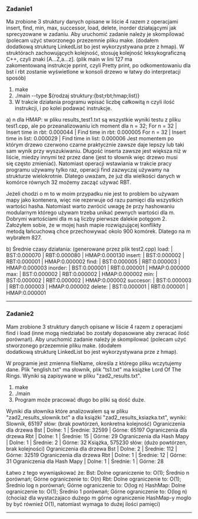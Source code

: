 ### Zadanie1
Ma zrobione 3 struktury danych opisane w liście 4 razem z operacjami insert, find, min, max, successor, load, delete, inorder 
działającymi jak sprecyzowane w zadaniu. Aby uruchomić zadanie należy je skompilować (polecam użyć stworzonego przezemnie pliku
make. (dodałem dodatkową strukturę LinkedList bo jest wykorzystywana prze z hmap). W struktórach zachowujących kolejność,
stosuję kolejność leksykograficzną C++, czyli znaki [A...Z,a...z]. (plik main w lini 127 ma zakomentowaną instrukcje pprint,
czyli Pretty print, po odkomentowaniu dla bst i rbt zostanie wyświetlone w konsoli drzewo w łatwy do interpretacji sposób)

1. make
2. ./main --type ${rodzaj struktury:(bst;rbt;hmap;list)}
3. W trakcie działania programu wpisać liczbę całkowitą n czyli ilość instrukcji, i po kolei podawać instrukcje.

a) n dla HMAP:
w pliku results_test1.txt są wszystkie wyniki testu z pliku test1.cpp, ale po przeanalizowaniu ich moment dla n = 32;
For n = 32 | Insert time in rbt: 0.000044 | Find time in rbt: 0.000005
For n = 32 | Insert time in list: 0.000029 | Find time in list: 0.000006
Jest momentem po którym  drzewo czerwono czarne praktycznie zawsze daje lepszy lub taki sam wynik przy wyszukiwaniu. Długość
inserta zawsze jest większa niż w liście, miedzy innymi też przez dane (jest to słownik więc drzewo musi się często zmieniać). Natomiast operacji wstawiania w trakcie pracy programu używamy tylko raz, operacji find zazwyczaj używamy na strukturze
wielokrotnie. Dlatego uważam, że już dla wielkości danych w komórce równych 32 możemy zacząć używać RBT.

Jeżeli chodzi o m to w moim przypadku nie jest to problem bo używam mapy jako kontenera, więc nie rezerwuje od razu pamięci dla
wszystkich wartości hasha. Natomiast warto zwrócić uwagę że przy hashowaniu modularnym którego używam trzeba unikać pewnych wartości
dla m. Dobrymi wartościami dla m są liczby pierwsze dalekie potęgom 2. Założyłem sobie, że w mojej hash mapie rozwiązującej
konflikty metodą łańcuchową chce przechowywać okolo 900 komórek. Dlatego na m wybrałem 827.


b) Średnie czasy działania: (generowane przez plik test2.cpp)
load: | BST:0.000070 | RBT:0.000080 | HMAP:0.000130
insert: | BST:0.000002 | RBT:0.000001 | HMAP:0.000002
find: | BST:0.000005 | RBT:0.000003 | HMAP:0.000003
inorder: | BST:0.000001 | RBT:0.000001 | HMAP:0.000000
max: | BST:0.000002 | RBT:0.000002 | HMAP:0.000002
min: | BST:0.000002 | RBT:0.000002 | HMAP:0.000002
succesor: | BST:0.000003 | RBT:0.000003 | HMAP:0.000002
delete: | BST:0.000001 | RBT:0.000001 | HMAP:0.000001


____________________________________________________________________
### Zadanie2
Mam zrobione 3 struktury danych opisane w liście 4 razem z operacjami find i load (inne mogą niedziałać bo zostały dopasowane aby
zwracać ilość porównań). Aby uruchomić zadanie należy je skompilować (polecam użyć stworzonego przezemnie pliku make.
(dodałem dodatkową strukturę LinkedList bo jest wykorzystywana prze z hmap).

W programie jest zmienna fileName, określa z którego pliku wczytujemy dane. Plik "english.txt" ma słownik, plik "ts1.txt"
ma książke Lord Of The Rings.
Wyniki są zapisywane w pliku "zad2_results.txt".

1. make
2. ./main
3. Program może pracować długo bo pliki są dość duże.

Wyniki dla słownika które analizowalem są w pliku "zad2_results_slownik.txt" a dla książki "zad2_results_ksiazka.txt", wyniki:
Slownik, 65197 słów: (brak powtórzeń, konkretna kolejność)
Ograniczenia dla drzewa Bst | Dolne: 1 | Średnie: 32599 | Górne: 65197
Ograniczenia dla drzewa Rbt | Dolne: 1 | Średnie: 15 | Górne: 29
Ograniczenia dla Hash Mapy | Dolne: 1 | Średnie: 2 | Górne: 32
Książka, 575230 słów: (dużo powtórzen, brak kolejności)
Ograniczenia dla drzewa Bst | Dolne: 2 | Średnie: 112 | Górne: 32519
Ograniczenia dla drzewa Rbt | Dolne: 1 | Średnie: 12 | Górne: 31
Ograniczenia dla Hash Mapy | Dolne: 1 | Średnie: 1 | Górne: 28

Łatwo z tego wywniąskować że:
Bst: Dolne ograniczenie to: O(1); Średnio n porównań; Górne ograniczenie to: O(n)
Rbt: Dolne ograniczenie to: O(1); Średnio log n porównań; Górne ograniczenie to: O(log n)
HashMap: Dolne ograniczenie to: O(1); Średnio 1 porównań; Górne ograniczenie to: O(log n)
(chociaż dla wystaczajaco dużego m górne ograniczenie HashMap-y moglo by być również O(1), natomiast wymaga to dużej ilości pamięci)
____________________________________________________________________




